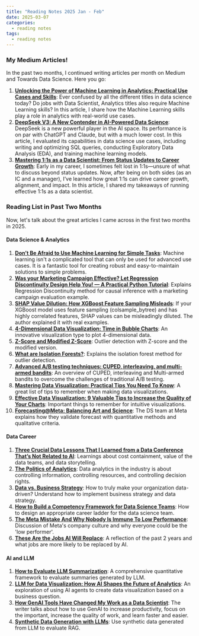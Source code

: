 ```yaml
---
title: "Reading Notes 2025 Jan - Feb"
date: 2025-03-07
categories:
  - reading notes
tags:
  - reading notes
---
```


### My Medium Articles!  

In the past two months, I continued writing articles per month on Medium and Towards Data Science. Here you go:    
1. [**Unlocking the Power of Machine Learning in Analytics: Practical Use Cases and Skills**](https://towardsdatascience.com/unlocking-the-power-of-machine-learning-in-analytics-practical-use-cases-and-skills-5201cf457360/): Ever confused by all the different titles in data science today? Do jobs with Data Scientist, Analytics titles also require Machine Learning skills? In this article, I share how the Machine Learning skills play a role in analytics with real-world use cases.  
2. [**DeepSeek V3: A New Contender in AI-Powered Data Science**](https://towardsdatascience.com/deepseek-v3-a-new-contender-in-ai-powered-data-science-eec8992e46f5/): DeepSeek is a new powerful player in the AI space. Its performance is on par with ChatGPT and Claude, but with a much lower cost. In this article, I evaluated its capabilities in data science use cases, including writing and optimizing SQL queries, conducting Exploratory Data Analysis (EDA), and training machine learning models.   
3. [**Mastering 1:1s as a Data Scientist: From Status Updates to Career Growth**](https://towardsdatascience.com/mastering-11s-as-a-data-scientist-from-status-updates-to-career-growth/): Early in my career, I sometimes felt lost in 1:1s—unsure of what to discuss beyond status updates. Now, after being on both sides (as an IC and a manager), I’ve learned how great 1:1s can drive career growth, alignment, and impact. In this article, I shared my takeaways of running effective 1:1s as a data scientist.  

### Reading List in Past Two Months  

Now, let's talk about the great articles I came across in the first two months in 2025.  

#### Data Science & Analytics
1. [**Don’t Be Afraid to Use Machine Learning for Simple Tasks**](https://towardsdatascience.com/dont-be-afraid-to-use-machine-learning-for-simple-tasks-8488fc175253): Machine learning isn't a complicated tool that can only be used for advanced use cases. It is a fantastic tool for creating robust and easy-to-maintain solutions to simple problems.  
2. [**Was your Marketing Campaign Effective? Let Regression Discontinuity Design Help You! — A Practical Python Tutorial**](https://chaayushmalik.medium.com/use-causal-inference-to-check-effectiveness-of-your-marketing-campaign-5269b1f6fe26): Explains Regression Discontinuity method for causal inference with a marketing campaign evaluation example.  
3. [**SHAP Value Dilution: How XGBoost Feature Sampling Misleads**](https://medium.com/@xwang222/shap-value-dilution-how-xgboost-feature-sampling-misleads-0a20eed2e6c8): If your XGBoost model uses feature sampling (colsample_bytree) and has highly correlated features, SHAP values can be misleadingly diluted. The author explained it with real examples.  
4. [**4-Dimensional Data Visualization: Time in Bubble Charts**](https://towardsdatascience.com/4-dimensional-data-visualization-time-in-bubble-charts/): An innovative visualization type to plot 4-dimensional data.  
5. [**Z-Score and Modified Z-Score**](https://medium.com/@fawwazmts/z-score-and-modified-z-score-f689296e4d3a): Outlier detection with Z-score and the modified version.  
6. [**What are Isolation Forests?**](https://engineering.teknasyon.com/what-are-isolation-forests-151d8e98ef5f): Explains the isolation forest method for outlier detection.  
7. [**Advanced A/B testing techniques: CUPED, interleaving, and multi-armed bandits**](https://medium.com/data-and-beyond/advanced-a-b-testing-techniques-cuped-interleaving-and-multi-armed-bandits-d57a87afaf89): An overview of CUPED, interleaving and Multi-armed bandits to overcome the challenges of traditional A/B testing.  
8. [**Mastering Data Visualization: Practical Tips You Need To Know**](https://medium.com/towards-data-science/mastering-data-visualization-practical-tips-you-need-to-know-2ca2953d1873): A great list of tips to remember when making data visualizations.  
9. [**Effective Data Visualization: 9 Valuable Tips to Increase the Quality of Your Charts**](https://medium.com/towards-data-science/effective-data-visualization-9-valuable-tips-to-increase-the-quality-of-your-charts-5fec31144a6d): Important things to remember for intuitive visualizations.  
10. [**Forecasting@Meta: Balancing Art and Science**](https://medium.com/@AnalyticsAtMeta/forecasting-meta-balancing-art-and-science-92526e1ae36c): The DS team at Meta explains how they validate forecast with quantitative methods and qualitative criteria.



#### Data Career  
1. [**Three Crucial Data Lessons That I Learned from a Data Conference That’s Not Related to AI**](https://towardsdatascience.com/three-crucial-data-lessons-that-i-learned-from-a-data-conference-thats-not-related-to-ai-f802f7097d67): Learnings about cost containment, value of the data teams, and data storytelling.  
2. [**The Politics of Analytics**](https://eric-sandosham.medium.com/the-politics-of-analytics-5291dc45e8c0): Data analytics in the industry is about controlling information, controlling resources, and controlling decision rights.  
3. [**Data vs. Business Strategy**](https://towardsdatascience.com/data-vs-business-strategy/): How to truly make your organization data-driven? Understand how to implement business strategy and data strategy.  
4. [**How to Build a Competency Framework for Data Science Teams**](https://medium.com/towards-data-science/how-to-build-a-competency-framework-for-data-science-teams-9b5271fd2b8e): How to design an appropriate career ladder for the data science team.  
5. [**The Meta Mistake And Why Nobody Is Immune To Low Performance**](https://levelup.gitconnected.com/the-meta-mistake-and-why-nobody-is-immune-to-low-performance-20d2c062a88c): Discussion of Meta's company culture and why everyone could be the 'low performer'.  
6. [**These Are the Jobs AI Will Replace**](https://ehandbook.com/these-are-the-jobs-ai-will-replace-0abb0a814acc): A reflection of the past 2 years and what jobs are more likely to be replaced by AI.  



#### AI and LLM
1. [**How to Evaluate LLM Summarization**](https://medium.com/towards-data-science/how-to-evaluate-llm-summarization-18a040c3905d): A comprehensive quantitative framework to evaluate summaries generated by LLM.  
2. [**LLM for Data Visualization: How AI Shapes the Future of Analytics**](https://medium.com/towards-data-science/llm-for-data-visualization-how-ai-shapes-the-future-of-analytics-f0c2d181725d): An exploration of using AI agents to create data visualization based on a business question.  
3. [**How GenAI Tools Have Changed My Work as a Data Scientist**](https://medium.com/towards-data-science/how-genai-tools-have-changed-my-work-as-a-data-scientist-0476d3724d42): The writer talks about how to use GenAI to increase productivity, focus on the important, increase the quality of work, and learn faster and easier.  
4. [**Synthetic Data Generation with LLMs**](https://towardsdatascience.com/synthetic-data-generation-with-llms/): Use synthetic data generated from LLM to evaluate RAG.  
